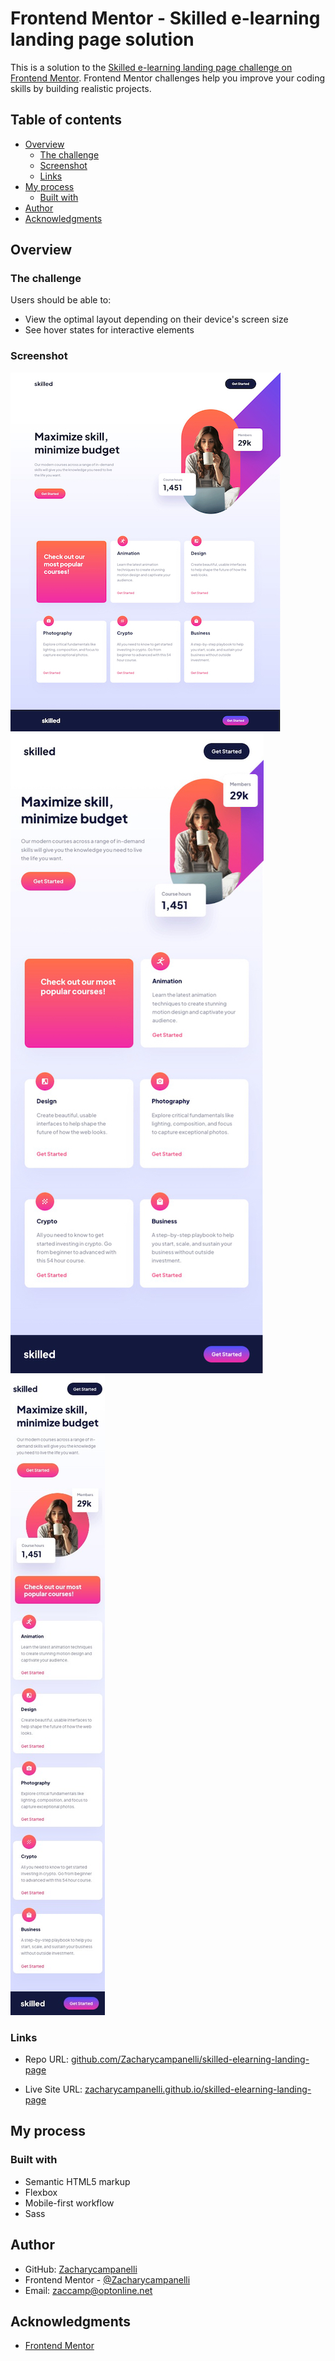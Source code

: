 # Frontend Mentor - Skilled e-learning landing page solution

This is a solution to the [Skilled e-learning landing page challenge on Frontend Mentor](https://www.frontendmentor.io/challenges/skilled-elearning-landing-page-S1ObDrZ8q). Frontend Mentor challenges help you improve your coding skills by building realistic projects.

## Table of contents

- [Overview](#overview)
  - [The challenge](#the-challenge)
  - [Screenshot](#screenshot)
  - [Links](#links)
- [My process](#my-process)
  - [Built with](#built-with)
- [Author](#author)
- [Acknowledgments](#acknowledgments)

## Overview

### The challenge

Users should be able to:

- View the optimal layout depending on their device's screen size
- See hover states for interactive elements


### Screenshot

![](./assets/images/README_Computer.jpg)  
![](./assets/images/README_Tablet.jpg)  
![](./assets/images/README_Mobile.jpeg)


### Links

- Repo URL: [github.com/Zacharycampanelli/skilled-elearning-landing-page](https://github.com/Zacharycampanelli/skilled-elearning-landing-page)

- Live Site URL: [zacharycampanelli.github.io/skilled-elearning-landing-page](https://zacharycampanelli.github.io/skilled-elearning-landing-page)


## My process

### Built with

- Semantic HTML5 markup
- Flexbox
- Mobile-first workflow
- Sass


## Author

- GitHub: [Zacharycampanelli](https://github.com/Zacharycampanelli)  
- Frontend Mentor - [@Zacharycampanelli](https://www.frontendmentor.io/profile/Zacharycampanelli)
- Email: [zaccamp@optonline.net](mailto:zaccamp@optonline.net)


## Acknowledgments

- [Frontend Mentor](https://www.frontendmentor.io)


